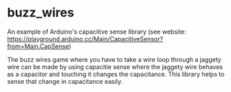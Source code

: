 # buzz_wires
An example of Arduino's capacitive sense library (see website: https://playground.arduino.cc/Main/CapacitiveSensor?from=Main.CapSense)

The buzz wires game where you have to take a wire loop through a jaggety wire can be made by using capacitie sense where the jaggety wire behaves as a capacitor and touching it changes the capacitance. This library helps to sense that change in capacitance easily.


